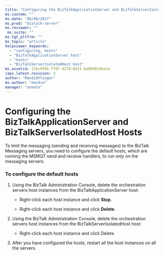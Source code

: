 ```yaml
---
title: "Configuring the BizTalkApplicationServer and BizTalkServerIsolatedHost Hosts | Microsoft Docs"
ms.custom: ""
ms.date: "06/08/2017"
ms.prod: "biztalk-server"
ms.reviewer: ""
 ms.suite: ""
ms.tgt_pltfrm: ""
ms.topic: "article"
helpviewer_keywords: 
  - "configuring, hosts"
  - "BizTalkApplicationServer host"
  - "hosts"
  - "BizTalkServerIsolatedHost host"
ms.assetid: 17bc9f01-ff87-427d-8411-6a065814ba1e
caps.latest.revision: 3
author: "MandiOhlinger"
ms.author: "mandia"
manager: "anneta"
---
```

# Configuring the BizTalkApplicationServer and BizTalkServerIsolatedHost Hosts
To limit the messaging (sending and receiving messages) to the BizTalk Messaging servers, you need to configure the default hosts, which are running the MSMQT send and receive handlers, to run only on the messaging servers.  
  
### To configure the default hosts  
  
1.  Using the BizTalk Administration Console, delete the orchestration servers host instances from the BizTalkApplicationServer host:  
  
    -   Right-click each host instance and click **Stop**.  
  
    -   Right-click each host instance and click **Delete**.  
  
2.  Using the BizTalk Administration Console, delete the orchestration servers host instances from the BizTalkServerIsolatedHost host:  
  
    -   Right-click each host instance and click Delete.  
  
3.  After you have configured the hosts, restart all the host instances on all the servers.